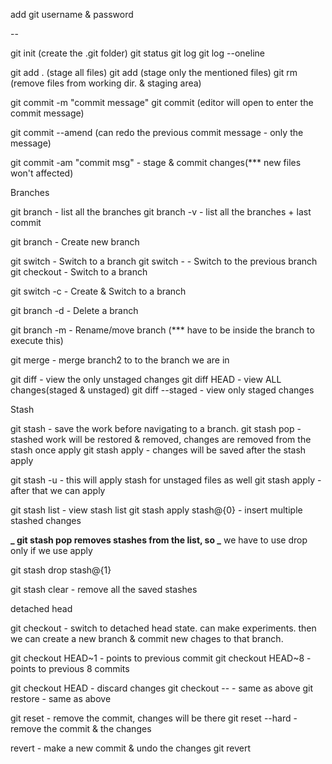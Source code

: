 add git username & password

--

git init (create the .git folder)
git status
git log
git log --oneline

git add . (stage all files)
git add <filename1> <filename2> (stage only the mentioned files)
git rm <filename> (remove files from working dir. & staging area)

git commit -m "commit message"
git commit (editor will open to enter the commit message)

git commit --amend (can redo the previous commit message - only the message)

git commit -am "commit msg" - stage & commit changes(\*\*\* new files won't affected)

Branches

git branch - list all the branches
git branch -v - list all the branches + last commit

git branch <branchname> - Create new branch

git switch <branchname> - Switch to a branch
git switch - - Switch to the previous branch
git checkout <branchname> - Switch to a branch

git switch -c <branchname> - Create & Switch to a branch

git branch -d <branchname> - Delete a branch

git branch -m <branchname> - Rename/move branch (\*\*\* have to be inside the branch to execute this)

git merge <branch2> - merge branch2 to to the branch we are in

git diff - view the only unstaged changes
git diff HEAD <filename> - view ALL changes(staged & unstaged)
git diff --staged - view only staged changes

Stash

git stash - save the work before navigating to a branch.
git stash pop - stashed work will be restored & removed, changes are removed from the stash once apply
git stash apply - changes will be saved after the stash apply

git stash -u - this will apply stash for unstaged files as well
git stash apply - after that we can apply

git stash list - view stash list
git stash apply stash@{0} - insert multiple stashed changes

**_ git stash pop removes stashes from the list, so
_** we have to use drop only if we use apply

git stash drop stash@{1}

git stash clear - remove all the saved stashes

detached head

git checkout <commithash> - switch to detached head state. can make
experiments. then we can create a new branch & commit new chages to that branch.

git checkout HEAD~1 - points to previous commit
git checkout HEAD~8 - points to previous 8 commits

git checkout HEAD <filename> - discard changes
git checkout -- <filename> - same as above
git restore <filename> - same as above

git reset <commithash> - remove the commit, changes will be there
git reset --hard <commithash> - remove the commit & the changes

revert - make a new commit & undo the changes
git revert <commithash>
